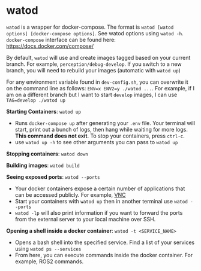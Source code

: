 # watod
`watod` is a wrapper for docker-compose. The format is `watod [watod options] [docker-compose options]`. See watod options using `watod -h`. `docker-compose` interface can be found here: https://docs.docker.com/compose/

By default, `watod` will use and create images tagged based on your current branch. For example, `perception/debug-develop`. If you switch to a new branch, you will need to rebuild your images (automatic with `watod up`)

For any environment variable found in `dev-config.sh`, you can overwrite it on the command line as follows: `ENV=x ENV2=y ./watod ...`. For example, if I am on a different branch but I want to start `develop` images, I can use `TAG=develop ./watod up`

**Starting Containers**: `watod up`
- Runs `docker-compose up` after generating your `.env` file. Your terminal will start, print out a bunch of logs, then hang while waiting for more logs. **This command does not exit**. To stop your containers, press `ctrl-c`.
- use `watod up -h` to see other arguments you can pass to `watod up`

**Stopping containers**: `watod down`

**Building images**: `watod build`

**Seeing exposed ports**: `watod --ports`
- Your docker containers expose a certain number of applications that can be accessed publicly. For example, [VNC](https://en.wikipedia.org/wiki/Virtual_Network_Computing)
- Start your containers with `watod up` then in another terminal use `watod --ports`
- `watod -lp` will  also print information if you want to forward the ports from the external server to your local machine over SSH.

**Opening a shell inside a docker container**: `watod -t <SERVICE_NAME>`
- Opens a bash shell into the specified service. Find a list of your services using `watod ps --services`
- From here, you can execute commands inside the docker container. For example, ROS2 commands.
